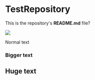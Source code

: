 TestRepository
==============
This is the repository's **README.md** file?


![](http://i.imgur.com/U82Xd5d.png)

Normal text

<h3>Bigger text</h3>

<h2>Huge text</h2>
